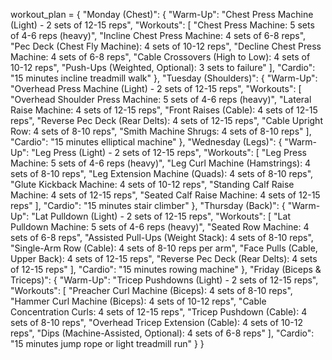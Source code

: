 workout_plan = {
    "Monday (Chest)": {
        "Warm-Up": "Chest Press Machine (Light) - 2 sets of 12-15 reps",
        "Workouts": [
            "Chest Press Machine: 5 sets of 4-6 reps (heavy)",
            "Incline Chest Press Machine: 4 sets of 6-8 reps",
            "Pec Deck (Chest Fly Machine): 4 sets of 10-12 reps",
            "Decline Chest Press Machine: 4 sets of 6-8 reps",
            "Cable Crossovers (High to Low): 4 sets of 10-12 reps",
            "Push-Ups (Weighted, Optional): 3 sets to failure"
        ],
        "Cardio": "15 minutes incline treadmill walk"
    },
    "Tuesday (Shoulders)": {
        "Warm-Up": "Overhead Press Machine (Light) - 2 sets of 12-15 reps",
        "Workouts": [
            "Overhead Shoulder Press Machine: 5 sets of 4-6 reps (heavy)",
            "Lateral Raise Machine: 4 sets of 12-15 reps",
            "Front Raises (Cable): 4 sets of 12-15 reps",
            "Reverse Pec Deck (Rear Delts): 4 sets of 12-15 reps",
            "Cable Upright Row: 4 sets of 8-10 reps",
            "Smith Machine Shrugs: 4 sets of 8-10 reps"
        ],
        "Cardio": "15 minutes elliptical machine"
    },
    "Wednesday (Legs)": {
        "Warm-Up": "Leg Press (Light) - 2 sets of 12-15 reps",
        "Workouts": [
            "Leg Press Machine: 5 sets of 4-6 reps (heavy)",
            "Leg Curl Machine (Hamstrings): 4 sets of 8-10 reps",
            "Leg Extension Machine (Quads): 4 sets of 8-10 reps",
            "Glute Kickback Machine: 4 sets of 10-12 reps",
            "Standing Calf Raise Machine: 4 sets of 12-15 reps",
            "Seated Calf Raise Machine: 4 sets of 12-15 reps"
        ],
        "Cardio": "15 minutes stair climber"
    },
    "Thursday (Back)": {
        "Warm-Up": "Lat Pulldown (Light) - 2 sets of 12-15 reps",
        "Workouts": [
            "Lat Pulldown Machine: 5 sets of 4-6 reps (heavy)",
            "Seated Row Machine: 4 sets of 6-8 reps",
            "Assisted Pull-Ups (Weight Stack): 4 sets of 8-10 reps",
            "Single-Arm Row (Cable): 4 sets of 8-10 reps per arm",
            "Face Pulls (Cable, Upper Back): 4 sets of 12-15 reps",
            "Reverse Pec Deck (Rear Delts): 4 sets of 12-15 reps"
        ],
        "Cardio": "15 minutes rowing machine"
    },
    "Friday (Biceps & Triceps)": {
        "Warm-Up": "Tricep Pushdowns (Light) - 2 sets of 12-15 reps",
        "Workouts": [
            "Preacher Curl Machine (Biceps): 4 sets of 8-10 reps",
            "Hammer Curl Machine (Biceps): 4 sets of 10-12 reps",
            "Cable Concentration Curls: 4 sets of 12-15 reps",
            "Tricep Pushdown (Cable): 4 sets of 8-10 reps",
            "Overhead Tricep Extension (Cable): 4 sets of 10-12 reps",
            "Dips (Machine-Assisted, Optional): 4 sets of 6-8 reps"
        ],
        "Cardio": "15 minutes jump rope or light treadmill run"
    }
}